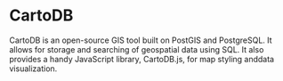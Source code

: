 # CartoDB

CartoDB is an open-source GIS tool built on PostGIS and PostgreSQL. It allows for storage and searching of geospatial data using SQL. It also provides a handy JavaScript library, CartoDB.js, for map styling anddata visualization.
